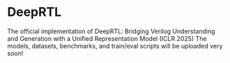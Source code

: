 # DeepRTL
The official implementation of DeepRTL: Bridging Verilog Understanding and Generation with a Unified Representation Model (ICLR 2025)
The models, datasets, benchmarks, and train/eval scripts will be uploaded very soon!
